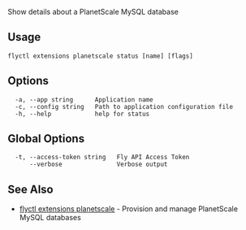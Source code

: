 Show details about a PlanetScale MySQL database


## Usage
~~~
flyctl extensions planetscale status [name] [flags]
~~~

## Options

~~~
  -a, --app string      Application name
  -c, --config string   Path to application configuration file
  -h, --help            help for status
~~~

## Global Options

~~~
  -t, --access-token string   Fly API Access Token
      --verbose               Verbose output
~~~

## See Also

* [flyctl extensions planetscale](/docs/flyctl/extensions-planetscale/)	 - Provision and manage PlanetScale MySQL databases

